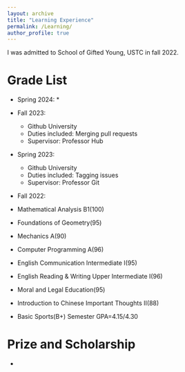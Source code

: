 ```yaml
---
layout: archive
title: "Learning Experience"
permalink: /Learning/
author_profile: true
---
```


I was admitted to School of Gifted Young, USTC in fall 2022.

Grade List
======
* Spring 2024: 
  * 

* Fall 2023: 
  * Github University
  * Duties included: Merging pull requests
  * Supervisor: Professor Hub

* Spring 2023: 
  * Github University
  * Duties included: Tagging issues
  * Supervisor: Professor Git

 * Fall 2022: 
  * Mathematical Analysis B1(100)
  * Foundations of Geometry(95)
  * Mechanics A(90)
  * Computer Programming A(96)
  * English Communication Intermediate I(95)
  * English Reading & Writing Upper Intermediate I(96)
  * Moral and Legal Education(95)
  * Introduction to Chinese Important Thoughts II(88)
  * Basic Sports(B+)
Semester GPA=4.15/4.30
  

Prize and Scholarship
======
* 
